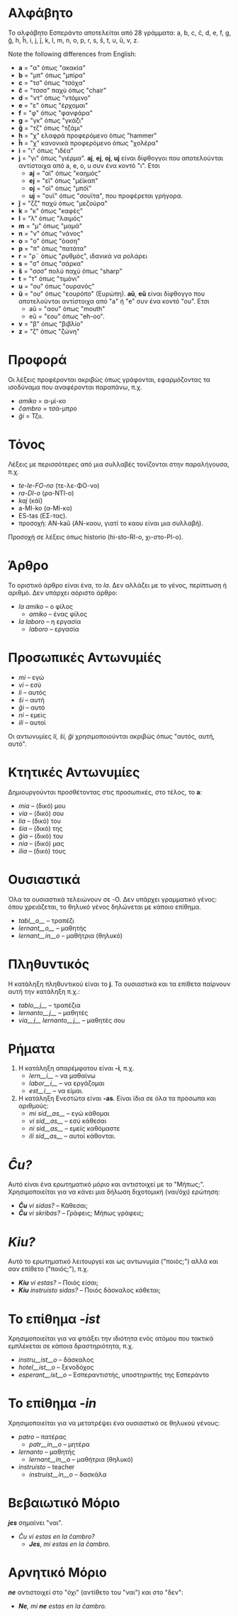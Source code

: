 # Αλφάβητο

Το αλφάβητο Εσπεράντο αποτελείται από 28 γράμματα: a, b, c, ĉ, d, e, f, g, ĝ, h, ĥ, i, j, ĵ, k, l, m, n, o, p, r, s, ŝ, t, u, ŭ, v, z.

Note the following differences from English:

- __a__ = "α" όπως "ακακία"
- __b__ = "μπ" όπως "μπίρα" 
- __c__ = "τσ" όπως "τσόχα"
- __ĉ__ = "τσσσ" παχύ όπως "chair"
- __d__ = "ντ" όπως "ντόμινο"
- __e__ = "ε" όπως "έρχομαι"
- __f__ = "φ" όπως "φανφάρα"
- __g__ = "γκ" όπως "γκάζι"
- __ĝ__ = "τζ" όπως "τζάμι"
- __h__ = "χ" ελαφρά προφερόμενο όπως "hammer"
- __ĥ__ = "χ" κανονικά προφερόμενο όπως "χολέρα"
- __i__ = "ι" όπως "ιδέα"
- __j__ = "γι" όπως "γιέρμα". __aj__, __ej__, __oj__, __uj__ είναι δίφθογγοι που αποτελούνται αντίστοιχα από a, e, o, u συν ένα κοντό "ι". Ετσι
	- __aj__ = "αϊ" όπως "καημός"
	- __ej__ = "εϊ" όπως "μέϊκαπ"
	- __oj__ = "οϊ" όπως "μπόϊ"
	- __uj__ = "ουϊ" όπως "σουϊτα", που προφέρεται γρήγορα.
- __ĵ__ = "ζζ" παχύ όπως "μεζούρα"
- __k__ = "κ" όπως "καφές"
- __l__ = "λ" όπως "λαιμός"
- __m__ = "μ" όπως "μαμά"
- __n__ = "ν" όπως "νάνος"
- __o__ = "ο" όπως "όαση"
- __p__ = "π" όπως "πατάτα"
- __r__ = "ρ¨ όπως "ρυθμός", ιδανικά να ρολάρει
- __s__ = "σ" όπως "σάρκα"
- __ŝ__ = "σσσ" πολύ παχύ όπως "sharp"
- __t__ = "τ" όπως "τιμόνι"
- __u__ = "ου" όπως "ουρανός"
- __ŭ__ = "ου" όπως "εουρόπο" (Ευρώπη). __aŭ__, __eŭ__ είναι δίφθογγο που αποτελούνται αντίστοιχα από "a" ή "e" συν ένα κοντό "ου". Ετσι
	- aŭ = "αου" όπως "mouth"
	- eŭ = "εου" όπως "eh-oo".
- __v__ = "β" όπως "βιβλίο"
- __z__ = "ζ" όπως "ζώνη"


# Προφορά

Οι λέξεις προφέρονται ακριβώς όπως γράφονται, εφαρμόζοντας τα ισοδύναμα που αναφέρονται παραπάνω, π.χ.

- *amiko* = α-μί-κο
- *ĉambro* = τσά-μπρο
- *ĝi* = Τζιι.

# Τόνος

Λέξεις με περισσότερες από μια συλλαβές τονίζονται στην παραλήγουσα, π.χ.

- *te-le-FO-no* (τε-λε-ΦΟ-νο)
- *ra-DI-o* (ρα-ΝΤΙ-ο)
- *kaj* (κάϊ)
- a-MI-ko (α-ΜΙ-κο)
- ES-tas (ΕΣ-τας).
- προσοχή: AN-kaŭ (ΑΝ-καου, γιατί το καου είναι μια συλλαβή).

Προσοχή σε λέξεις όπως historio (hi-sto-RI-o, χι-στο-ΡΙ-ο).

# Άρθρο

Το οριστικό άρθρο είναι ένα, το *la*. Δεν αλλάζει με το γένος, περίπτωση ή αριθμό. Δεν υπάρχει αόριστο άρθρο:

- *la amiko* – ο φίλος
  - *amiko* – ένας φίλος
- *la laboro* – η εργασία
  - *laboro* – εργασία

# Προσωπικές Αντωνυμίές

- *mi* – εγώ
- *vi* – εσύ
- *li* – αυτός
- *ŝi* – αυτή
- *ĝi* – αυτό
- *ni* – εμείς
- *ili* – αυτοί

Οι αντωνυμίες *li, ŝi, ĝi* χρησιμοποιούνται ακριβώς όπως "αυτός, αυτή, αυτό".

# Κτητικές Αντωνυμίες

Δημιουργούνται προσθέτοντας στις προσωπικές, στο τέλος, το __a__:

- *mia* – (δικό) μου
- *via* – (δικό) σου
- *lia* – (δικό) του
- *ŝia* – (δικό) της
- *ĝia* – (δικό) του
- *nia* – (δικό) μας
- *ilia* – (δικό) τους

# Ουσιαστικά

Όλα τα ουσιαστικά τελειώνουν σε -O. Δεν υπάρχει γραμματικό γένος: όπου χρειάζεται, το θηλυκό γένος δηλώνεται με κάποιο επίθημα.

- *tabl__o__* – τραπέζι
- *lernant__o__* – μαθητής
- *lernant__in__o* – μαθήτρια (θηλυκό)

# Πληθυντικός

Η κατάληξη πληθυντικού είναι το __j__. Τα ουσιαστικά και τα επίθετα παίρνουν αυτή την κατάληξη π.χ.:

- *tablo__j__* – τραπέζια
- *lernanto__j__* – μαθητές
- *via__j__ lernanto__j__* – μαθητές σου

# Ρήματα

1. Η κατάληξη απαρέμφατου είναι __-i__, π.χ.
   - *lern__i__* – να μαθαίνω
   - *labor__i__* – να εργάζομαι
   - *est__i__* – να είμαι.
2. Η κατάληξη Ενεστώτα είναι __-as__. Είναι ίδια σε όλα τα πρόσωπα και αριθμούς:
   - *mi sid__as__* – εγώ κάθομαι
   - *vi sid__as__* – εσύ κάθεσαι
   - *ni sid__as__* – εμείς καθόμαστε
   - *ili sid__as__* – αυτοί κάθονται.

# *Ĉu?*

Αυτό είναι ένα ερωτηματικό μόριο και αντιστοιχεί με το "Μήπως;". Χρησιμοποιείται για να κάνει μια δήλωση διχοτομική (ναι/όχι) ερώτηση:

- *__Ĉu__ vi sidas?* – Κάθεσαι;
- *__Ĉu__ vi skribas?* – Γράφεις; Μήπως γράφεις;

# *Kiu?*

Αυτό το ερωτηματικό λειτουργεί και ως αντωνυμία ("ποιός;") αλλά και σαν επίθετο ("ποιός;"), π.χ.

- *__Kiu__ vi estas?* – Ποιός είσαι;
- *__Kiu__ instruisto sidas?* – Ποιός δάσκαλος κάθεται;


# Το επίθημα *-ist*

Χρησιμοποιείται για να φτιάξει την ιδιότητα ενός ατόμου που τακτικά εμπλέκεται σε κάποια δραστηριότητα, π.χ.


- *instru__ist__o* – δάσκαλος
- *hotel__ist__o* – ξενοδόχος
- *esperant__ist__o* – Εσπεραντιστής, υποστηρικτής της Εσπεράντο


# Το επίθημα *-in*

Χρησιμοποιείται για να μετατρέψει ένα ουσιαστικό σε θηλυκού γένους:

- *patro* – πατέρας
    - *patr__in__o* – μητέρα
- *lernanto* – μαθητής
    - *lernant__in__o* – μαθήτρια (θηλυκό)
- *instruisto* – teacher
    - *instruist__in__o* – δασκάλα

# Βεβαιωτικό Μόριο

*__jes__* σημαίνει "ναι".

- *Ĉu vi estas en la ĉambro?* 
  - *__Jes__, mi estas en la ĉambro.* 

# Αρνητικό Μόριο

*__ne__* αντιστοιχεί στο "όχι" (αντίθετο του "ναι") και στο "δεν":

- *__Ne__, mi __ne__ estas en la ĉambro.* 
